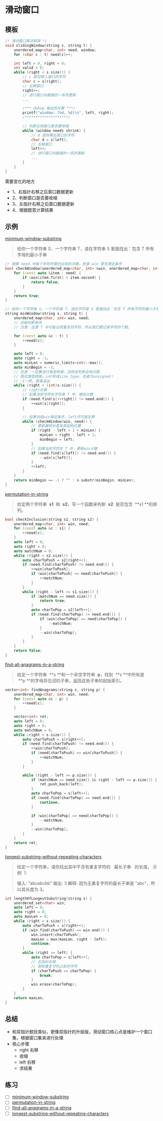 # 滑动窗口

## 模板

```cpp
/* 滑动窗口算法框架 */
void slidingWindow(string s, string t) {
    unordered_map<char, int> need, window;
    for (char c : t) need[c]++;

    int left = 0, right = 0;
    int valid = 0;
    while (right < s.size()) {
        // c 是将移入窗口的字符
        char c = s[right];
        // 右移窗口
        right++;
        // 进行窗口内数据的一系列更新
        ...

        /*** debug 输出的位置 ***/
        printf("window: [%d, %d)\n", left, right);
        /********************/

        // 判断左侧窗口是否要收缩
        while (window needs shrink) {
            // d 是将移出窗口的字符
            char d = s[left];
            // 左移窗口
            left++;
            // 进行窗口内数据的一系列更新
            ...
        }
    }
}
```

需要变化的地方

- 1、右指针右移之后窗口数据更新
- 2、判断窗口是否要收缩
- 3、左指针右移之后窗口数据更新
- 4、根据题意计算结果

## 示例

[minimum-window-substring](https://leetcode-cn.com/problems/minimum-window-substring/)

> 给你一个字符串 S、一个字符串 T，请在字符串 S 里面找出：包含 T 所有字母的最小子串

```c++
// 根据 need 中每个字符所需的出现的次数，检查 win 是否满足条件
bool checkWindow(unordered_map<char, int> &win, unordered_map<char, int> &need) {
    for (const auto &item : need) {
        if (win[item.first] < item.second) {
            return false;
        }
    }
    return true;
}

// 给你一个字符串 S、一个字符串 T，请在字符串 S 里面找出：包含 T 所有字符的最小子串。
string minWindow(string s, string t) {
    unordered_map<char, int> win, need;
    // 初始判断条件
    // 注意：这里 T 中可能出现重复的字符，所以我们要记录字符的个数。

    for (const auto &c : t) {
        ++need[c];
    }

    auto left = 0;
    auto right = -1;
    auto minLen = numeric_limits<int>::max();
    auto minBegin = -1;
    // 注意：一定要进行类型转换，否则该判断会有问题
    // 隐式类型转换，int转成size_type，后者为unsigned！
    // -1一转，直接溢出
    while (right < (int)s.size()) {
        // right右移
        // 如果当前字符在字符串 T 中，增加计数
        if (need.find(s[++right]) != need.end()) {
            ++win[s[right]];
        }

        // 如果当前win满足条件，left尽可能左移
        while (checkWindow(win, need)) {
            // 更新最短长度及其起始位置
            if (right - left + 1 < minLen) {
                minLen = right - left + 1;
                minBegin = left;
            }
            // 如果当前字符在 T 中，更新win计数
            if (need.find(s[left]) != need.end()) {
                --win[s[left]];
            }
            ++left;
        }
    }
    return minBegin == -1 ? "" : s.substr(minBegin, minLen);
}
```

[permutation-in-string](https://leetcode-cn.com/problems/permutation-in-string/)

> 给定两个字符串  **s1**  和  **s2**，写一个函数来判断  **s2**  是否包含  **s1 **的排列。

```c++
bool checkInclusion(string s1, string s2) {
    unordered_map<char, int> win, need;
    for (const auto &c : s1) {
        ++need[c];
    }
    auto left = 0;
    auto right = 0;
    auto matchNum = 0;
    while (right < s2.size()) {
        auto charToPush = s2[right++];
        if (need.find(charToPush) != need.end()) {
            ++win[charToPush];
            if (win[charToPush] == need[charToPush]) {
                ++matchNum;
            }
        }
        while (right - left >= s1.size()) {
            if (matchNum == need.size()) {
                return true;
            }
            auto charToPop = s2[left++];
            if (need.find(charToPop) != need.end()) {
                if (win[charToPop] == need[charToPop]) {
                    --matchNum;
                }
                --win[charToPop];
            }
        }
    }
    return false;
}
```

[find-all-anagrams-in-a-string](https://leetcode-cn.com/problems/find-all-anagrams-in-a-string/)

> 给定一个字符串  **s **和一个非空字符串  **p**，找到  **s **中所有是  **p **的字母异位词的子串，返回这些子串的起始索引。

```c++
vector<int> findAnagrams(string s, string p) {
    unordered_map<char, int> win, need;
    for (const auto &c : p) {
        ++need[c];
    }

    vector<int> ret;
    auto left = 0;
    auto right = 0;
    auto matchNum = 0;
    while (right < s.size()) {
        auto charToPush = s[right++];
        if (need.find(charToPush) != need.end()) {
            ++win[charToPush];
            if (need[charToPush] == win[charToPush]) {
                ++matchNum;
            }
        }

        while (right - left >= p.size()) {
            if (matchNum == need.size() && right - left == p.size()) {
                ret.push_back(left);
            }
            auto charToPop = s[left++];
            if (need.find(charToPop) == need.end()) {
                continue;
            }

            if (win[charToPop] == need[charToPop]) {
                --matchNum;
            }
            --win[charToPop];
        }
    }
    return ret;
}
```

[longest-substring-without-repeating-characters](https://leetcode-cn.com/problems/longest-substring-without-repeating-characters/)

> 给定一个字符串，请你找出其中不含有重复字符的   最长子串   的长度。
> 示例  1:
>
> 输入: "abcabcbb"
> 输出: 3
> 解释: 因为无重复字符的最长子串是 "abc"，所以其长度为 3。

```c++
int lengthOfLongestSubstring(string s) {
    unordered_set<char> win;
    auto left = 0;
    auto right = 0;
    auto maxLen = 0;
    while (right < s.size()) {
        auto charToPush = s[right++];
        if (win.find(charToPush) == win.end()) {
            win.insert(charToPush);
            maxLen = max(maxLen, right - left);
            continue;
        }
        while (right >= left) {
            auto charToPop = s[left++];
            // 左指针右移
            // 剔除重复字符之前的字符
            if (charToPush == charToPop) {
                break;
            }
            win.erase(charToPop);
        }
    }
    return maxLen;
}
```

## 总结

- 和双指针题目类似，更像双指针的升级版，滑动窗口核心点是维护一个窗口集，根据窗口集来进行处理
- 核心步骤
  - right 右移
  - 收缩
  - left 右移
  - 求结果

## 练习

- [ ] [minimum-window-substring](https://leetcode-cn.com/problems/minimum-window-substring/)
- [ ] [permutation-in-string](https://leetcode-cn.com/problems/permutation-in-string/)
- [ ] [find-all-anagrams-in-a-string](https://leetcode-cn.com/problems/find-all-anagrams-in-a-string/)
- [ ] [longest-substring-without-repeating-characters](https://leetcode-cn.com/problems/longest-substring-without-repeating-characters/)

